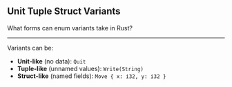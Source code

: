 ## Unit Tuple Struct Variants

What forms can enum variants take in Rust?

---

Variants can be:

* **Unit-like** (no data): `Quit`
* **Tuple-like** (unnamed values): `Write(String)`
* **Struct-like** (named fields): `Move { x: i32, y: i32 }`

